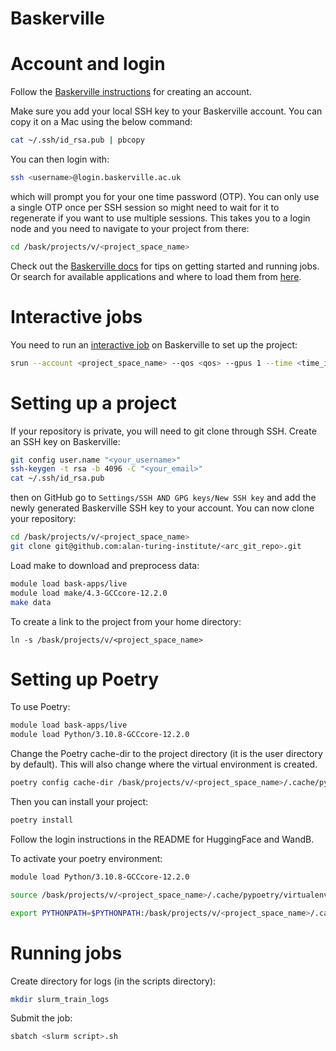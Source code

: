 # Baskerville

# Account and login

Follow the [Baskerville instructions](https://docs.baskerville.ac.uk/logging-on/#first-time-access) for creating an account.

Make sure you add your local SSH key to your Baskerville account. You can copy it on a Mac using the below command:

```bash
cat ~/.ssh/id_rsa.pub | pbcopy
```

You can then login with:

```bash
ssh <username>@login.baskerville.ac.uk
```

which will prompt you for your one time password (OTP). You can only use a single OTP once per SSH session so might need to wait for it to regenerate if you want to use multiple sessions. This takes you to a login node and you need to navigate to your project from there:

```bash
cd /bask/projects/v/<project_space_name>
```

Check out the [Baskerville docs](https://docs.baskerville.ac.uk) for tips on getting started and running jobs. Or search for available applications and where to load them from [here](https://apps.baskerville.ac.uk/search).

# Interactive jobs

You need to run an [interactive job](https://docs.baskerville.ac.uk/interactive-jobs/) on Baskerville to set up the project:

```bash
srun --account <project_space_name> --qos <qos> --gpus 1 --time <time_in_minutes> --export=USER,HOME,PATH,TERM --pty /bin/bash
```

# Setting up a project

If your repository is private, you will need to git clone through SSH. Create an SSH key on Baskerville:

```bash
git config user.name "<your_username>"
ssh-keygen -t rsa -b 4096 -C "<your_email>"
cat ~/.ssh/id_rsa.pub
```

then on GitHub go to `Settings/SSH AND GPG keys/New SSH key` and add the newly generated Baskerville SSH key to your account. You can now clone your repository:

```bash
cd /bask/projects/v/<project_space_name>
git clone git@github.com:alan-turing-institute/<arc_git_repo>.git
```

Load make to download and preprocess data:

```bash
module load bask-apps/live
module load make/4.3-GCCcore-12.2.0
make data
```

To create a link to the project from your home directory:

```
ln -s /bask/projects/v/<project_space_name>
```

# Setting up Poetry

To use Poetry:

```bash
module load bask-apps/live
module load Python/3.10.8-GCCcore-12.2.0
```

Change the Poetry cache-dir to the project directory (it is the user directory by default). This will also change where the virtual environment is created.

```bash
poetry config cache-dir /bask/projects/v/<project_space_name>/.cache/pypoetry
```

Then you can install your project:

```bash
poetry install
```

Follow the login instructions in the README for HuggingFace and WandB.

To activate your poetry environment:

```bash
module load Python/3.10.8-GCCcore-12.2.0

source /bask/projects/v/<project_space_name>/.cache/pypoetry/virtualenvs/<env_name>/bin/activate

export PYTHONPATH=$PYTHONPATH:/bask/projects/v/<project_space_name>/.cache/pypoetry/virtualenvs/<env_name>/bin/python
```

# Running jobs

Create directory for logs (in the scripts directory):

```bash
mkdir slurm_train_logs
```

Submit the job:

```bash
sbatch <slurm script>.sh
```
